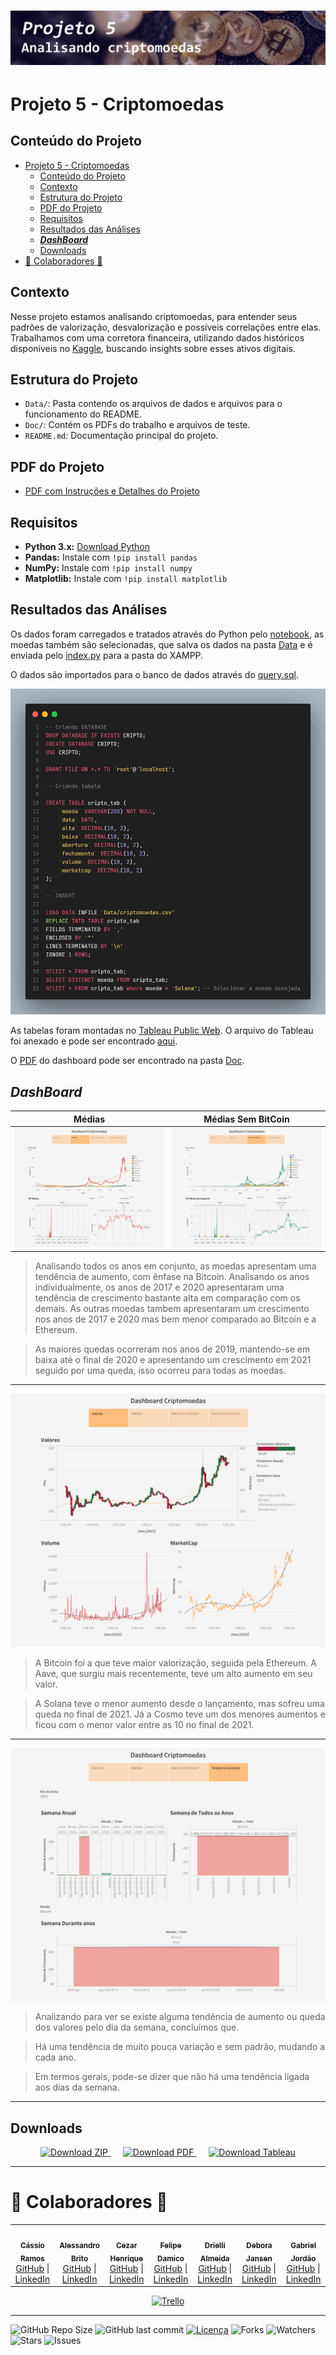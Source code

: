 <h1 align="center">
 <img src="Doc/Images/banners/banner2.png" />
</h1>

# Projeto 5 - Criptomoedas

## Conteúdo do Projeto
- [Projeto 5 - Criptomoedas](#projeto-5---criptomoedas)
  - [Conteúdo do Projeto](#conteúdo-do-projeto)
  - [Contexto](#contexto)
  - [Estrutura do Projeto](#estrutura-do-projeto)
  - [PDF do Projeto](#pdf-do-projeto)
  - [Requisitos](#requisitos)
  - [Resultados das Análises](#resultados-das-análises)
  - [***DashBoard***](#dashboard)
  - [Downloads](#downloads)
- [🤝 Colaboradores 🤝](#-colaboradores-)

## Contexto

Nesse projeto estamos analisando criptomoedas, para entender seus padrões de valorização, desvalorização e possíveis correlações entre elas. Trabalhamos com uma corretora financeira, utilizando dados históricos disponíveis no [Kaggle](https://www.kaggle.com/datasets/sudalairajkumar/cryptocurrencypricehistory), buscando insights sobre esses ativos digitais.

## Estrutura do Projeto

- `Data/`: Pasta contendo os arquivos de dados e arquivos para o funcionamento do README.
- `Doc/`: Contém os PDFs do trabalho e arquivos de teste.
- `README.md`: Documentação principal do projeto.

## PDF do Projeto
- [PDF com Instruções e Detalhes do Projeto](Doc/Projetoemgrupo.pdf)

## Requisitos

- **Python 3.x:** [Download Python](https://www.python.org/downloads/)
- **Pandas:** Instale com `!pip install pandas`
- **NumPy:** Instale com `!pip install numpy`
- **Matplotlib:** Instale com `!pip install matplotlib`

## Resultados das Análises

Os dados foram carregados e tratados através do Python pelo [notebook](Code/crypto_anlys.ipynb), as moedas também são selecionadas, que salva os dados na pasta [Data](Data) e é enviada pelo [index.py](Code/index.py) para a pasta do XAMPP.

O dados são importados para o banco de dados através do [query.sql](Code/query.sql).

![](Doc/Images/code.png)

As tabelas foram montadas no [Tableau Public Web](https://public.tableau.com/app/profile/cassio.ramos/viz/CriptoMoedas/DashboardCriptomoedas). O arquivo do Tableau foi anexado e pode ser encontrado [aqui](Doc/CriptoMoedas.twbx).

O [PDF](Doc/Projetoemgrupo.pdf) do dashboard pode ser encontrado na pasta [Doc](Doc).

## ***DashBoard***

| Médias | Médias Sem BitCoin |
|-----------|--------------|
| ![](Doc/Images/Dashboard%20Criptomoedas.png) | ![](Doc/Images/Dashboard%20Criptomoedas(1).png) |

> Analisando todos os anos em conjunto, as moedas apresentam uma tendência de aumento, com ênfase na Bitcoin. Analisando os anos individualmente, os anos de 2017 e 2020 apresentaram uma tendência de crescimento bastante alta em comparação com os demais. As outras moedas tambem apresentaram um crescimento nos anos de 2017 e 2020 mas bem menor comparado ao Bitcoin e a Ethereum.

> As maiores quedas ocorreram nos anos de 2019, mantendo-se em baixa até o final de 2020 e apresentando um crescimento em 2021 seguido por uma queda, isso ocorreu para todas as moedas.

---

![](Doc/Images/Dashboard%20Criptomoedas(2).png)

> A Bitcoin foi a que teve maior valorização, seguida pela Ethereum. A Aave, que surgiu mais recentemente, teve um alto aumento em seu valor.

> A Solana teve o menor aumento desde o lançamento, mas sofreu uma queda no final de 2021. Já a Cosmo teve um dos menores aumentos e ficou com o menor valor entre as 10 no final de 2021.

---

![](Doc/Images/Dashboard%20Criptomoedas(3).png)

> Analizando para ver se existe alguma tendência de aumento ou queda dos valores pelo dia da semana, concluímos que.

> Há uma tendência de muito pouca variação e sem padrão, mudando a cada ano.

> Em termos gerais, pode-se dizer que não há uma tendência ligada aos dias da semana.

---

## Downloads

<p align="center">
  <a href="https://github.com/NewKanvas/Projeto-5/archive/main.zip" style="margin-right: 20px;">
    <img src="https://img.shields.io/badge/Download_-ZIP-green?style=for-the-badge&logo=github" alt="Download ZIP">
  </a>
  <a href="https://github.com/NewKanvas/M5-Projeto-5/releases/download/v1.1/Dashboard.Criptomoedas.pdf" style="margin-right: 20px;">
    <img src="https://img.shields.io/badge/Download-PDF-red?style=for-the-badge&logo=tableau&logoColor=white" alt="Download PDF">
  </a>
  <a href="https://github.com/NewKanvas/M5-Projeto-5/releases/download/v1.1/CriptoMoedas.twbx">
    <img src="https://img.shields.io/badge/Download-Tableau-yellow?style=for-the-badge&logo=tableau&logoColor=white" alt="Download Tableau">
  </a>
</p>

---

# 🤝 Colaboradores 🤝

<table>
  <tr>
    <td align="center" style="text-align: center;">
      <a href="https://github.com/NewKanvas">
        <img src="https://github.com/NewKanvas.png" width="100px;" alt=""/><br>
        <sub><b>Cássio Ramos</b></sub>
      </a>
      <br>
      <a href="https://github.com/NewKanvas">GitHub</a> |
      <a href="https://www.linkedin.com/in/cassiosramos/">LinkedIn</a>
    </td>
    <td align="center" style="text-align: center;">
      <a href="https://github.com/alsantosad">
        <img src="https://github.com/alsantosad.png" width="100px;" alt=""/><br>
        <sub><b>Alessandro Brito</b></sub>
      </a>
      <br>
      <a href="https://github.com/alsantosad">GitHub</a> |
      <a href="https://www.linkedin.com/in/alessandrobritoad/">LinkedIn</a>
    </td>
    <td align="center" style="text-align: center;">
      <a href="https://github.com/CezarHick">
        <img src="https://github.com/CezarHick.png" width="100px;" alt=""/><br>
        <sub><b>Cezar Henrique</b></sub>
      </a>
      <br>
      <a href="https://github.com/CezarHick">GitHub</a> |
      <a href="https://www.linkedin.com/in/cezarh-gomes/">LinkedIn</a>
    </td>
    <td align="center" style="text-align: center;">
      <a href="https://github.com/FelipeDamicoCapitao">
        <img src="https://github.com/FelipeDamicoCapitao.png" width="100px;" alt=""/><br>
        <sub><b>Felipe Damico</b></sub>
      </a>
      <br>
      <a href="https://github.com/FelipeDamicoCapitao">GitHub</a> |
      <a href="#">LinkedIn</a>
    </td>
    <td align="center" style="text-align: center;">
      <a href="https://github.com/dria99">
        <img src="https://github.com/dria99.png" width="100px;" alt=""/><br>
        <sub><b>Drielli Almeida</b></sub>
      </a>
      <br>
      <a href="https://github.com/dria99">GitHub</a> |
      <a href="https://www.linkedin.com/in/drielli-ao/">LinkedIn</a>
    </td>
    <td align="center" style="text-align: center;">
      <a href="https://github.com/DeboraJansen95">
        <img src="https://github.com/DeboraJansen95.png" width="100px;" alt=""/><br>
        <sub><b>Debora Jansen</b></sub>
      </a>
      <br>
      <a href="https://github.com/DeboraJansen95">GitHub</a> |
      <a href="https://www.linkedin.com/in/debora-jansen/">LinkedIn</a>
    </td>
    <td align="center" style="text-align: center;">
      <a href="https://github.com/jordaozz">
        <img src="https://github.com/jordaozz.png" width="100px;" alt=""/><br>
        <sub><b>Gabriel Jordão</b></sub>
      </a>
      <br>
      <a href="https://github.com/jordaozz">GitHub</a> |
      <a href="https://www.linkedin.com/in/gabriel-jord%C3%A3o-5aa09a25b/">LinkedIn</a>
    </td>
  </tr>
</table>

<p align="center">
  <a href="https://trello.com/b/BoRVSghH/projeto-m%C3%B3dulo-5">
    <img src="https://img.shields.io/badge/Trello-purple?style=for-the-badge&logo=trello&logoColor=white" alt="Trello">
  </a>
</p>


---

![GitHub Repo Size](https://img.shields.io/github/repo-size/NewKanvas/Projeto-5?style=for-the-badge&logo=github)
![GitHub last commit](https://img.shields.io/github/last-commit/NewKanvas/Projeto-5?style=for-the-badge&logo=git)
[![Licença](https://img.shields.io/github/license/NewKanvas/Projeto-5?style=for-the-badge)](./LICENSE)
![Forks](https://img.shields.io/github/forks/NewKanvas/Projeto-5?style=for-the-badge)
![Watchers](https://img.shields.io/github/watchers/NewKanvas/Projeto-5?style=for-the-badge)
![Stars](https://img.shields.io/github/stars/NewKanvas/Projeto-5?style=for-the-badge)
![Issues](https://img.shields.io/github/issues/NewKanvas/Projeto-5?style=for-the-badge)
